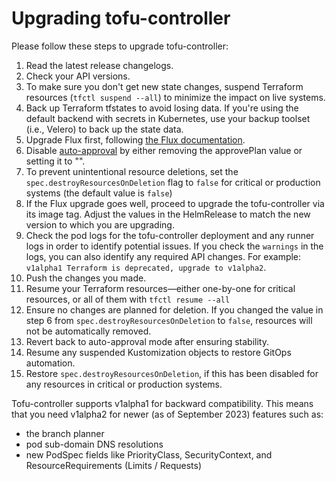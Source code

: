# Upgrading tofu-controller

Please follow these steps to upgrade tofu-controller:

1. Read the latest release changelogs.
2. Check your API versions.
3. To make sure you don't get new state changes, suspend Terraform resources (`tfctl suspend --all`) to minimize the impact on live systems.
4. Back up Terraform tfstates to avoid losing data. If you're using the default backend with secrets in Kubernetes, use your backup toolset (i.e., Velero) to back up the state data.
5. Upgrade Flux first, following [the Flux documentation](https://fluxcd.io/flux/installation/upgrade/).
6. Disable [auto-approval](https://flux-iac.github.io/tofu-controller/use-tofu-controller/provision-resources-and-auto-approve/) by either removing the approvePlan value or setting it to "".
7. To prevent unintentional resource deletions, set the `spec.destroyResourcesOnDeletion` flag to `false` for critical or production systems (the default value is `false`)
8. If the Flux upgrade goes well, proceed to upgrade the tofu-controller via its image tag. Adjust the values in the HelmRelease to match the new version to which you are upgrading.
9. Check the pod logs for the tofu-controller deployment and any runner logs in order to identify potential issues. If you check the `warnings` in the logs, you can also identify any required API changes. For example:
` v1alpha1 Terraform is deprecated, upgrade to v1alpha2`.
10. Push the changes you made.
11. Resume your Terraform resources—either one-by-one for critical resources, or all of them with `tfctl resume --all`
12. Ensure no changes are planned for deletion. If you changed the value in step 6 from `spec.destroyResourcesOnDeletion` to `false`, resources will not be automatically removed.
13. Revert back to auto-approval mode after ensuring stability.
14. Resume any suspended Kustomization objects to restore GitOps automation.
15. Restore `spec.destroyResourcesOnDeletion`, if this has been disabled for any resources in critical or production systems.

Tofu-controller supports v1alpha1 for backward compatibility. This means that you need v1alpha2 for newer (as of September 2023) features such as:
- the branch planner
- pod sub-domain DNS resolutions
- new PodSpec fields like PriorityClass, SecurityContext, and ResourceRequirements (Limits / Requests)

